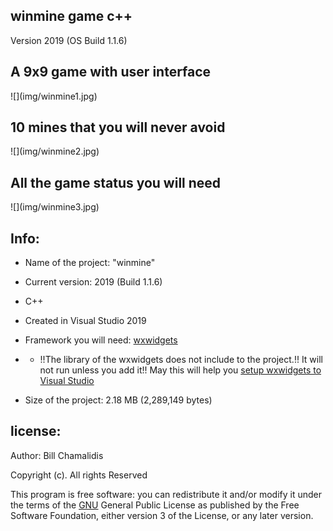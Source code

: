 ## winmine game c++
Version 2019 (OS Build 1.1.6)
<h2>A 9x9 game with user interface</h2>
![](img/winmine1.jpg)

<h2>10 mines that you will never avoid</h2>
![](img/winmine2.jpg)

<h2>All the game status you will need</h2>
![](img/winmine3.jpg)

<p> <h2> Info: </h2> </p>

- <p>Name of the project: "winmine"</p>
- <p>Current version: 2019 (Build 1.1.6) </p>
- <p>C++</p>
- <p>Created in Visual Studio 2019 </p>
- <p>Framework you will need: <a href="https://www.wxwidgets.org/">wxwidgets</a> </p>
- - <p>!!The library of the wxwidgets does not include to the project.!! It will not run unless you add it!! May this will help you <a href="https://wiki.wxwidgets.org/Microsoft_Visual_C%2B%2B_Guide">setup wxwidgets to Visual Studio</a> </p>
- <p>Size of the project: 2.18 MB (2,289,149 bytes) </p>

<p><h2>license:</h2></p>

<p>Author: Bill Chamalidis</p>
<p>Copyright (c). All rights Reserved</p>
<p>This program is free software: you can redistribute it and/or modify
    it under the terms of the <a href="https://www.gnu.org/licenses/gpl-3.0.en.html">GNU</a> General Public License as published by
    the Free Software Foundation, either version 3 of the License, or
    any later version.</p>

